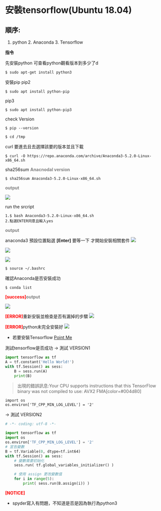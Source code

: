 # 安裝tensorflow(Ubuntu 18.04)

## 順序: 
1. python 2. Anaconda 3. Tensorflow

<b>指令</b>

先安裝python 可查看python觀看版本到多少了d
```linux
$ sudo apt-get install python3
```

安裝pip
pip2
```linux
$ sudo apt install python-pip
```
pip3
```linux
$ sudo apt install python-pip3
```
check Version
```linux
$ pip --version
```

```linux
$ cd /tmp
```
curl 要進去且去選擇該要的版本並且下載
```linux
$ curl -O https://repo.anaconda.com/archive/Anaconda3-5.2.0-Linux-x86_64.sh
```
<p>sha256sum <b style="color:gray">Anacnodal version</b></p>

```linux
$ sha256sum Anaconda3-5.2.0-Linux-x86_64.sh
```
<b style="color:gray">output</b>

![](https://i.imgur.com/qXTQXMg.png)

run the srcript
```linux
1.$ bash Anaconda3-5.2.0-Linux-x86_64.sh
2.點選ENTER同意且輸入yes
```

<b style="color:gray">output</b>

anaconda3 預設位置點選 **[Enter]** 要等一下 才開始安裝相關套件
![](https://i.imgur.com/6NYzvR7.png)

![](https://i.imgur.com/EaQnfDI.png)

![](https://i.imgur.com/uy1F3V1.png)

```linux
$ source ~/.bashrc
```
確認Anaconda是否安裝成功
```linux
$ conda list
```
<p><b style="color:red">[success]</b><b style="color:gray">output</b></p>

![](https://i.imgur.com/y1D48mu.png)




<b style="color:red">[ERROR]</b>重新安裝並檢查是否有漏掉的步驟
![](https://i.imgur.com/aG3uiEy.png)

<b style="color:red">[ERROR]</b>python未完全安裝好
![](https://i.imgur.com/HB0PutR.png)

* 若要安裝Tensorflow [Point Me](https://www.tensorflow.org/install/pip)

測試tensorflow是否成功
-> 測試 VERSION1
```python
import tensorflow as tf
A = tf.constant('Hello World!')
with tf.Session() as sess:
    B = sess.run(A)
    print(B)
```
> 出現的錯誤訊息:Your CPU supports instructions that this TensorFlow binary was not compiled to use: AVX2 FMA[color=#004d80]
```
import os 
os.environ['TF_CPP_MIN_LOG_LEVEL'] = '2' 
```
-> 測試 VERSION2
```python
# -*- coding: utf-8 -*-

import tensorflow as tf
import os 
os.environ['TF_CPP_MIN_LOG_LEVEL'] = '2'
# 宣告變數    
B = tf.Variable(0, dtype=tf.int64)
with tf.Session() as sess:
    # 變數需要初始化
    sess.run( tf.global_variables_initializer() )

    # 使用 assign 更改變數值
    for i in range(5):
        print( sess.run(B.assign(i)) )
```

<b style="color:red">[NOTICE]</b>
* spyder寫入有問題，不知道是否是因為執行為python3
